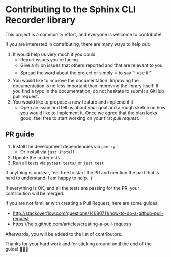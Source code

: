 # Contributing to the Sphinx CLI Recorder library
This project is a community effort, and everyone is welcome to contribute!

If you are interested in contributing, there are many ways to help out:
1. It would help us very much if you could
   - Report issues you're facing
   - Give a :+1: on issues that others reported and that are relevant to you
   - Spread the word about the project or simply :star: to say "I use it!"
1. You would like to improve the documentation. Improving the documentation is no less important than improving the library itself!
If you find a typo in the documentation, do not hesitate to submit a GitHub pull request.
1. You would like to propose a new feature and implement it
   - Open an issue and tell us about your goal and a rough sketch on how you would like to implement it. Once we agree that the plan looks good, feel free to start working on your first *pull request*.

## PR guide
1. Install the development dependencies via `poetry`
    - Or install via `just install`
1. Update the code/tests
1. Run all tests via `pytest tests/` or `just test`

If anything is unclear, feel free to start the PR and mention the part that is hard to understand. I am happy to help. :)

If everything is OK, and all the tests are passing for the PR, your contribution will be merged.

If you are not familiar with creating a Pull Request, here are some guides:
- http://stackoverflow.com/questions/14680711/how-to-do-a-github-pull-request
- https://help.github.com/articles/creating-a-pull-request/

Afterwards, you will be added to the list of contributors.

Thanks for your hard work and for sticking around until
the end of the guide! :tada::tada::tada:
